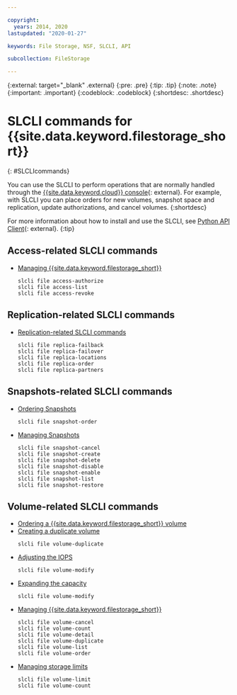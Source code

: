 ```yaml
---

copyright:
  years: 2014, 2020
lastupdated: "2020-01-27"

keywords: File Storage, NSF, SLCLI, API

subcollection: FileStorage

---
```

{:external: target="_blank" .external}
{:pre: .pre}
{:tip: .tip}
{:note: .note}
{:important: .important}
{:codeblock: .codeblock}
{:shortdesc: .shortdesc}

# SLCLI commands for {{site.data.keyword.filestorage_short}}
{: #SLCLIcommands}

You can use the SLCLI to perform operations that are normally handled through the [{{site.data.keyword.cloud}} console](https://{DomainName}/classic/storage/file){: external}. For example, with SLCLI you can place orders for new volumes, snapshot space and replication, update authorizations, and cancel volumes.
{:shortdesc}

For more information about how to install and use the SLCLI, see [Python API Client](https://softlayer-python.readthedocs.io/en/latest/cli/){: external}.
{:tip}

## Access-related SLCLI commands
* [Managing {{site.data.keyword.filestorage_short}}](/docs/FileStorage?topic=FileStorage-managingstorage)  
  ```
  slcli file access-authorize
  slcli file access-list
  slcli file access-revoke
  ```

## Replication-related SLCLI commands

* [Replication-related SLCLI commands](/docs/FileStorage?topic=FileStorage-replication#clicommands)
  ```
  slcli file replica-failback
  slcli file replica-failover
  slcli file replica-locations
  slcli file replica-order
  slcli file replica-partners
  ```

## Snapshots-related SLCLI commands

* [Ordering Snapshots](/docs/FileStorage?topic=FileStorage-ordering-snapshots)
  ```
  slcli file snapshot-order
  ```

* [Managing Snapshots](/docs/FileStorage?topic=FileStorage-managingSnapshots)
  ```
  slcli file snapshot-cancel
  slcli file snapshot-create
  slcli file snapshot-delete
  slcli file snapshot-disable
  slcli file snapshot-enable
  slcli file snapshot-list
  slcli file snapshot-restore
  ```

## Volume-related SLCLI commands

* [Ordering a {{site.data.keyword.filestorage_short}} volume](/docs/FileStorage?topic=FileStorage-orderingSLCLI)
* [Creating a duplicate volume](/docs/FileStorage?topic=FileStorage-duplicatevolume)
  ```
  slcli file volume-duplicate
  ```
* [Adjusting the IOPS](/docs/FileStorage?topic=FileStorage-adjustingIOPS#adjustingsteps)
  ```
  slcli file volume-modify
  ```
* [Expanding the capacity](/docs/FileStorage?topic=FileStorage-expandCapacity#resizingsteps)
  ```
  slcli file volume-modify
  ```
* [Managing {{site.data.keyword.filestorage_short}}](/docs/FileStorage?topic=FileStorage-managingstorage)
  ```
  slcli file volume-cancel
  slcli file volume-count
  slcli file volume-detail
  slcli file volume-duplicate
  slcli file volume-list
  slcli file volume-order
  ```
* [Managing storage limits](/docs/FileStorage?topic=FileStorage-managinglimits)
  ```
  slcli file volume-limit
  slcli file volume-count
  ```
